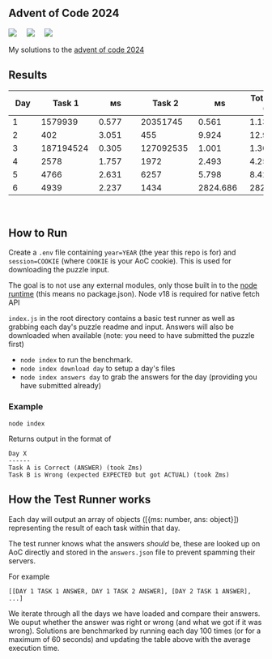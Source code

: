 ## Advent of Code 2024

![](https://img.shields.io/badge/Language-JS-778528?style=for-the-badge) &nbsp; &nbsp; ![](https://img.shields.io/badge/📅%20Day%20-6-118499?style=for-the-badge) &nbsp; &nbsp;  ![](https://img.shields.io/badge/⭐%20Stars%20-12-b5792a?style=for-the-badge)

My solutions to the [advent of code 2024](https://adventofcode.com/2024/)

## Results

Day | Task 1 | ᴍs | Task 2 | ᴍs | Total Time (ᴍs)
-|-|-|-|-|-
1&nbsp;&nbsp;&nbsp;&nbsp;&nbsp;&nbsp;&nbsp;|1579939&nbsp;&nbsp;&nbsp;|0.577&nbsp;&nbsp;&nbsp;&nbsp;&nbsp;|20351745&nbsp;&nbsp;|0.561&nbsp;&nbsp;&nbsp;&nbsp;&nbsp;|1.138&nbsp;&nbsp;&nbsp;&nbsp;&nbsp;
2&nbsp;&nbsp;&nbsp;&nbsp;&nbsp;&nbsp;&nbsp;|402&nbsp;&nbsp;&nbsp;&nbsp;&nbsp;&nbsp;&nbsp;|3.051&nbsp;&nbsp;&nbsp;&nbsp;&nbsp;|455&nbsp;&nbsp;&nbsp;&nbsp;&nbsp;&nbsp;&nbsp;|9.924&nbsp;&nbsp;&nbsp;&nbsp;&nbsp;|12.975&nbsp;&nbsp;&nbsp;&nbsp;
3&nbsp;&nbsp;&nbsp;&nbsp;&nbsp;&nbsp;&nbsp;|187194524&nbsp;|0.305&nbsp;&nbsp;&nbsp;&nbsp;&nbsp;|127092535&nbsp;|1.001&nbsp;&nbsp;&nbsp;&nbsp;&nbsp;|1.306&nbsp;&nbsp;&nbsp;&nbsp;&nbsp;
4&nbsp;&nbsp;&nbsp;&nbsp;&nbsp;&nbsp;&nbsp;|2578&nbsp;&nbsp;&nbsp;&nbsp;&nbsp;&nbsp;|1.757&nbsp;&nbsp;&nbsp;&nbsp;&nbsp;|1972&nbsp;&nbsp;&nbsp;&nbsp;&nbsp;&nbsp;|2.493&nbsp;&nbsp;&nbsp;&nbsp;&nbsp;|4.25&nbsp;&nbsp;&nbsp;&nbsp;&nbsp;&nbsp;
5&nbsp;&nbsp;&nbsp;&nbsp;&nbsp;&nbsp;&nbsp;|4766&nbsp;&nbsp;&nbsp;&nbsp;&nbsp;&nbsp;|2.631&nbsp;&nbsp;&nbsp;&nbsp;&nbsp;|6257&nbsp;&nbsp;&nbsp;&nbsp;&nbsp;&nbsp;|5.798&nbsp;&nbsp;&nbsp;&nbsp;&nbsp;|8.429&nbsp;&nbsp;&nbsp;&nbsp;&nbsp;
6&nbsp;&nbsp;&nbsp;&nbsp;&nbsp;&nbsp;&nbsp;|4939&nbsp;&nbsp;&nbsp;&nbsp;&nbsp;&nbsp;|2.237&nbsp;&nbsp;&nbsp;&nbsp;&nbsp;|1434&nbsp;&nbsp;&nbsp;&nbsp;&nbsp;&nbsp;|2824.686&nbsp;&nbsp;|2826.923&nbsp;&nbsp;

<br />

## How to Run

Create a `.env` file containing `year=YEAR` (the year this repo is for) and `session=COOKIE` (where `COOKIE` is your AoC cookie). This is used for downloading the puzzle input.

The goal is to not use any external modules, only those built in to the [node runtime](https://nodejs.org/en/) (this means no package.json). Node v18 is required for native fetch API

`index.js` in the root directory contains a basic test runner as well as grabbing each day's puzzle readme and input. Answers will also be downloaded when available (note: you need to have submitted the puzzle first)

* `node index` to run the benchmark.
* `node index download day` to setup a day's files
* `node index answers day` to grab the answers for the day (providing you have submitted already)

### Example

```
node index
```

Returns output in the format of

```
Day X
------
Task A is Correct (ANSWER) (took Zms)
Task B is Wrong (expected EXPECTED but got ACTUAL) (took Zms)
```

## How the Test Runner works

Each day will output an array of objects ([{ms: number, ans: object}]) representing the result of each task within that day.

The test runner knows what the answers *should* be, these are looked up on AoC directly and stored in the `answers.json` file to prevent spamming their servers.

For example 

```
[[DAY 1 TASK 1 ANSWER, DAY 1 TASK 2 ANSWER], [DAY 2 TASK 1 ANSWER], ...]
```

We iterate through all the days we have loaded and compare their answers. We ouput whether the answer was right or wrong (and what we got if it was wrong).
Solutions are benchmarked by running each day 100 times (or for a maximum of 60 seconds) and updating the table above with the average execution time.
